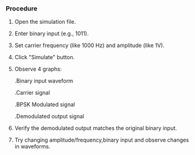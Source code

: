 ### Procedure
1. Open the simulation file.


2. Enter binary input (e.g., 1011).


3. Set carrier frequency (like 1000 Hz) and amplitude (like 1V).


4. Click "Simulate" button.


5. Observe 4 graphs:

    .Binary input waveform

    .Carrier signal

    .BPSK Modulated signal

     .Demodulated output signal



6. Verify the demodulated output matches the original binary input.


7. Try changing amplitude/frequency,binary input and observe changes in waveforms.

